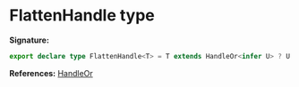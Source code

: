 # FlattenHandle type

**Signature:**

```typescript
export declare type FlattenHandle<T> = T extends HandleOr<infer U> ? U : never;
```

**References:** [HandleOr](./puppeteer.handleor.md)
